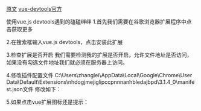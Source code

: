 [原文](https://www.cnblogs.com/zhnaglei/p/7121482.html)
[vue-devtools官方](https://github.com/vuejs/vue-devtools)

使用vue.js devtools遇到的磕磕绊绊
1.首先我们需要在谷歌浏览器扩展程序中点击获取更多

2.在搜索框输入vue.js devtools，点击安装此扩展

3.检查扩展是否开启
我们需要检测我的扩展是否开启，允许文件地址是否访问，如果没有勾选文件地址我们就必须在服务器上访问。



4.修改插件配置文件
C:\Users\zhanglei\AppData\Local\Google\Chrome\User Data\Default\Extensions\nhdogjmejiglipccpnnnanhbledajbpd\3.1.4_0\manifest.json文件
修改如下：



5.如果点击vue扩展图标还是提示：